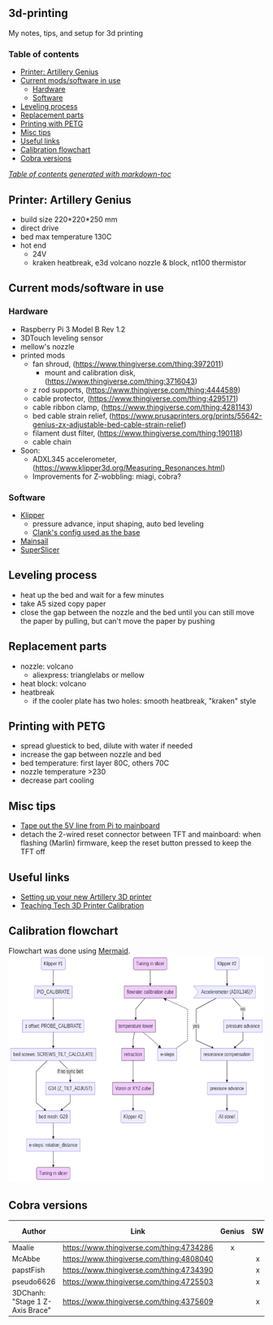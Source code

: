## 3d-printing
My notes, tips, and setup for 3d printing

### Table of contents
- [Printer: Artillery Genius](#printer--artillery-genius)
- [Current mods/software in use](#current-mods-software-in-use)
  * [Hardware](#hardware)
  * [Software](#software)
- [Leveling process](#leveling-process)
- [Replacement parts](#replacement-parts)
- [Printing with PETG](#printing-with-petg)
- [Misc tips](#misc-tips)
- [Useful links](#useful-links)
- [Calibration flowchart](#calibration-flowchart)
- [Cobra versions](#cobra-versions)

<tiny><i><a href='http://ecotrust-canada.github.io/markdown-toc/'>Table of contents generated with markdown-toc</a></i></tiny>


## Printer: Artillery Genius
- build size 220\*220\*250 mm
- direct drive
- bed max temperature 130C
- hot end
  - 24V
  - kraken heatbreak, e3d volcano nozzle & block, nt100 thermistor

## Current mods/software in use
### Hardware
- Raspberry Pi 3 Model B Rev 1.2
- 3DTouch leveling sensor
- mellow's nozzle
- printed mods
  - fan shroud, (https://www.thingiverse.com/thing:3972011)
    - mount and calibration disk, (https://www.thingiverse.com/thing:3716043)
  - z rod supports, (https://www.thingiverse.com/thing:4444589)
  - cable protector, (https://www.thingiverse.com/thing:4295171)
  - cable ribbon clamp, (https://www.thingiverse.com/thing:4281143)
  - bed cable strain relief, (https://www.prusaprinters.org/prints/55642-genius-zx-adjustable-bed-cable-strain-relief)
  - filament dust filter, (https://www.thingiverse.com/thing:190118)
  - cable chain
- Soon:
  - ADXL345 accelerometer, (https://www.klipper3d.org/Measuring_Resonances.html)
  - Improvements for Z-wobbling: miagi, cobra?
### Software
- [Klipper](https://www.klipper3d.org/Overview.html)
  - pressure advance, input shaping, auto bed leveling
  - [Clank's config used as the base](https://github.com/Clank50AE/Clanks-Klipper-Configs)
- [Mainsail](https://docs.mainsail.xyz/)
- [SuperSlicer](https://github.com/supermerill/SuperSlicer/releases)


## Leveling process
- heat up the bed and wait for a few minutes
- take A5 sized copy paper
- close the gap between the nozzle and the bed until you can still move the paper by pulling, but can't move the paper by pushing

## Replacement parts
- nozzle: volcano
  - aliexpress: trianglelabs or mellow
- heat block: volcano
- heatbreak
  - if the cooler plate has two holes: smooth heatbreak, "kraken" style

## Printing with PETG
- spread gluestick to bed, dilute with water if needed
- increase the gap between nozzle and bed 
- bed temperature: first layer 80C, others 70C
- nozzle temperature >230
- decrease part cooling

## Misc tips
- [Tape out the 5V line from Pi to mainboard](https://community.octoprint.org/t/put-tape-on-the-5v-pin-why-and-how/13574)
- detach the 2-wired reset connector between TFT and mainboard: when flashing (Marlin) firmware, keep the reset button pressed to keep the TFT off

## Useful links
- [Setting up your new Artillery 3D printer](https://artillery.n3t.ro/setup.html)
- [Teaching Tech 3D Printer Calibration](https://teachingtechyt.github.io/calibration.html)

## Calibration flowchart
Flowchart was done using [Mermaid](https://mermaid-js.github.io/mermaid-live-editor/).
![](./mermaid.png)

## Cobra versions

| Author 	| Link 	| Genius 	| SW 	| Extra rod 	|
|-	|-	|:-:	|:-:	|:-:	|
| Maalie 	| https://www.thingiverse.com/thing:4734286 	| x 	|  	| - 	|
| McAbbe 	| https://www.thingiverse.com/thing:4808040 	|  	| x 	| x 	|
| papstFish 	| https://www.thingiverse.com/thing:4734390 	|  	| x 	| x 	|
| pseudo6626 	| https://www.thingiverse.com/thing:4725503 	|  	| x 	| - 	|
| 3DChanh: "Stage 1 Z-Axis Brace" 	| https://www.thingiverse.com/thing:4375609 	|  	| x 	|  	|
